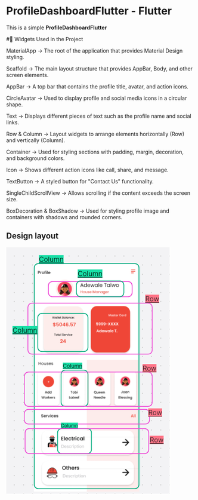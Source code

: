# ProfileDashboardFlutter - Flutter

This is a simple **ProfileDashboardFlutter** 

#📌 Widgets Used in the Project

MaterialApp → The root of the application that provides Material Design styling.

Scaffold → The main layout structure that provides AppBar, Body, and other screen elements.

AppBar → A top bar that contains the profile title, avatar, and action icons.

CircleAvatar → Used to display profile and social media icons in a circular shape.

Text → Displays different pieces of text such as the profile name and social links.

Row & Column → Layout widgets to arrange elements horizontally (Row) and vertically (Column).

Container → Used for styling sections with padding, margin, decoration, and background colors.

Icon → Shows different action icons like call, share, and message.

TextButton → A styled button for "Contact Us" functionality.

SingleChildScrollView → Allows scrolling if the content exceeds the screen size.

BoxDecoration & BoxShadow → Used for styling profile image and containers with shadows and rounded corners.

## Design layout
![ProfileDashboard Design layout](assets/ScreenDesignLayout.png)

